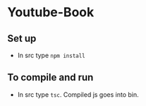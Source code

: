 # Youtube-Book

## Set up
* In src type `npm install`

## To compile and run
* In src type `tsc`. Compiled js goes into bin.